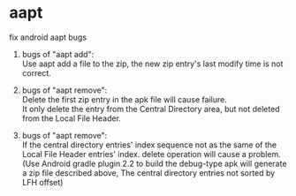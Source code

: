 # aapt
fix android aapt bugs

1. bugs of "aapt add":     
   Use aapt add a file to the zip, the new zip entry's last modify time is not correct.
   
2. bugs of "aapt remove":     
   Delete the first zip entry in the apk file will cause failure.     
   It only delete the entry from the Central Directory area, but not deleted from the Local File Header.    
   
3. bugs of "aapt remove":    
   If the central directory entries' index sequence not as the same of the Local File Header entries' index.  delete operation will cause a problem.    
   (Use Android gradle plugin 2.2 to build the debug-type apk will generate a zip file described above, The central directory entries not
   sorted by LFH offset)    
   
   
